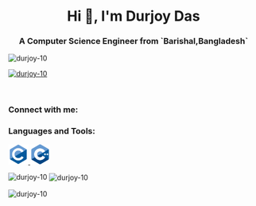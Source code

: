<h1 align="center">Hi 👋, I'm Durjoy Das</h1>
<h3 align="center">A Computer Science Engineer from `Barishal,Bangladesh`</h3>

<p align="left"> <img src="https://komarev.com/ghpvc/?username=durjoy-10&label=Profile%20views&color=0e75b6&style=flat" alt="durjoy-10" /> </p>

<p align="left"> <a href="https://github.com/ryo-ma/github-profile-trophy"><img src="https://github-profile-trophy.vercel.app/?username=durjoy-10" alt="durjoy-10" /></a> </p>

<p align="left"> <a href="https://twitter.com/" target="blank"><img src="https://img.shields.io/twitter/follow/?logo=twitter&style=for-the-badge" alt="" /></a> </p>

<h3 align="left">Connect with me:</h3>
<p align="left">
</p>

<h3 align="left">Languages and Tools:</h3>
<p align="left"> <a href="https://www.cprogramming.com/" target="_blank" rel="noreferrer"> <img src="https://raw.githubusercontent.com/devicons/devicon/master/icons/c/c-original.svg" alt="c" width="40" height="40"/> </a> <a href="https://www.w3schools.com/cpp/" target="_blank" rel="noreferrer"> <img src="https://raw.githubusercontent.com/devicons/devicon/master/icons/cplusplus/cplusplus-original.svg" alt="cplusplus" width="40" height="40"/> </a> </p>

<p><img align="left" src="https://github-readme-stats.vercel.app/api/top-langs?username=durjoy-10&show_icons=true&locale=en&layout=compact" alt="durjoy-10" /></p>

<p>&nbsp;<img align="center" src="https://github-readme-stats.vercel.app/api?username=durjoy-10&show_icons=true&locale=en" alt="durjoy-10" /></p>

<p><img align="center" src="https://github-readme-streak-stats.herokuapp.com/?user=durjoy-10&" alt="durjoy-10" /></p>
